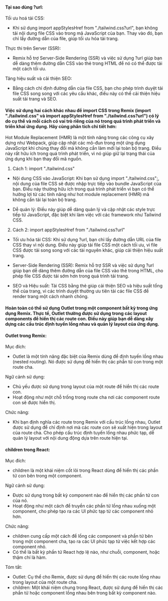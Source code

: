 #### Tại sao dùng ?url:
Tối ưu hoá tải CSS:
- Khi sử dụng import appStylesHref from "./tailwind.css?url", bạn không tải nội dung file CSS vào trong mã JavaScript của bạn. Thay vào đó, bạn chỉ lấy đường dẫn của file, giúp tối ưu hóa tải trang.

Thực thi trên Server (SSR):
- Remix hỗ trợ Server-Side Rendering (SSR) và việc sử dụng ?url giúp bạn dễ dàng thêm đường dẫn CSS vào thẻ <link> trong HTML để nó có thể được tải một cách tối ưu.

Tăng hiệu suất và cải thiện SEO:
- Bằng cách chỉ định đường dẫn của file CSS, bạn cho phép trình duyệt tải file CSS song song với các yêu cầu khác, điều này có thể cải thiện hiệu suất tải trang và SEO.



#### Việc sử dụng hai cách khác nhau để import CSS trong Remix (import "./tailwind.css" và import appStylesHref from "./tailwind.css?url") có lý do cụ thể và mỗi cách có vai trò riêng của nó trong quá trình phát triển và triển khai ứng dụng. Hãy cùng phân tích chi tiết hơn:

Hot Module Replacement (HMR) là một tính năng trong các công cụ xây dựng như Webpack, giúp cập nhật các mô-đun trong một ứng dụng JavaScript khi chúng thay đổi mà không cần làm mới lại toàn bộ trang. Điều này rất hữu ích trong quá trình phát triển, vì nó giúp giữ lại trạng thái của ứng dụng khi bạn thay đổi mã nguồn.

1. Cách 1: import "./tailwind.css"
- Nội dung CSS vào JavaScript: Khi bạn sử dụng import "./tailwind.css";, nội dung của file CSS sẽ được nhập trực tiếp vào bundle JavaScript của bạn. Điều này thường hữu ích trong quá trình phát triển vì bạn có thể hưởng lợi từ các tính năng như hot module replacement (HMR) mà không cần tải lại toàn bộ trang.

- Dễ quản lý: Điều này giúp dễ dàng quản lý và cập nhật các style trực tiếp từ JavaScript, đặc biệt khi làm việc với các framework như Tailwind CSS.

2. Cách 2: import appStylesHref from "./tailwind.css?url"
- Tối ưu hóa tải CSS: Khi sử dụng ?url, bạn chỉ lấy đường dẫn URL của file CSS thay vì nội dung. Điều này giúp tải file CSS một cách tối ưu, vì file CSS được tải song song với các tài nguyên khác, giúp cải thiện hiệu suất trang.

- Server-Side Rendering (SSR): Remix hỗ trợ SSR và việc sử dụng ?url giúp bạn dễ dàng thêm đường dẫn của file CSS vào thẻ <link> trong HTML, cho phép file CSS được tải sớm hơn trong quá trình tải trang.

- SEO và Hiệu suất: Tải CSS bằng thẻ <link> giúp cải thiện SEO và hiệu suất tổng thể của trang, vì các trình duyệt thường ưu tiên tải các file CSS để render trang một cách nhanh chóng.


#### Hoàn toàn có thể sử dụng Outlet trong một component bất kỳ trong ứng dụng Remix. Thực tế, Outlet thường được sử dụng trong các layout components để hiển thị các route con. Điều này giúp bạn dễ dàng xây dựng các cấu trúc định tuyến lồng nhau và quản lý layout của ứng dụng.




#### Outlet trong Remix:
Mục đích:
- Outlet là một tính năng đặc biệt của Remix dùng để định tuyến lồng nhau (nested routing).
Nó được sử dụng để hiển thị các phần tử con trong một route cha.

Ngữ cảnh sử dụng:
- Chủ yếu được sử dụng trong layout của một route để hiển thị các route con.
- Hoạt động như một chỗ trống trong route cha nơi các component route con sẽ được hiển thị.

Chức năng:
- Khi bạn định nghĩa các route trong Remix với cấu trúc lồng nhau, Outlet được sử dụng để chỉ định nơi mà các route con sẽ xuất hiện trong layout của route cha.
Cho phép cấu trúc định tuyến lồng nhau phức tạp, dễ quản lý layout với nội dung động dựa trên route hiện tại.


#### children trong React:
Mục đích:
- children là một khái niệm cốt lõi trong React dùng để hiển thị các phần tử con bên trong một component.

Ngữ cảnh sử dụng:
- Được sử dụng trong bất kỳ component nào để hiển thị các phần tử con của nó.
- Hoạt động như một cách để truyền các phần tử lồng nhau xuống một component, cho phép tạo ra các UI phức tạp từ các component nhỏ hơn.

Chức năng:
- children cung cấp một cách để lồng các component và phần tử bên trong một component cha, tạo ra các UI phức tạp từ việc kết hợp các component nhỏ.
- Có thể là bất kỳ phần tử React hợp lệ nào, như chuỗi, component, hoặc thậm chí là hàm.

Tóm tắt:
- Outlet: Cụ thể cho Remix, được sử dụng để hiển thị các route lồng nhau trong layout của một route cha.
- children: Một khái niệm chung trong React, được sử dụng để hiển thị các phần tử hoặc component lồng nhau bên trong bất kỳ component nào.